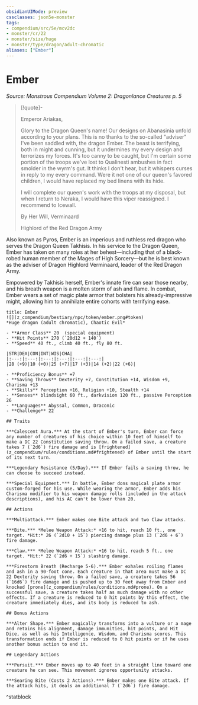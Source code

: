 ```yaml
---
obsidianUIMode: preview
cssclasses: json5e-monster
tags:
- compendium/src/5e/mcv2dc
- monster/cr/22
- monster/size/huge
- monster/type/dragon/adult-chromatic
aliases: ["Ember"]
---
```

# Ember
*Source: Monstrous Compendium Volume 2: Dragonlance Creatures p. 5*  

> [!quote]-  
> 
> Emperor Ariakas,
> 
> Glory to the Dragon Queen's name! Our designs on Abanasinia unfold according to your plans. This is no thanks to the so-called "adviser" I've been saddled with, the dragon Ember. The beast is terrifying, both in might and cunning, but it undermines my every design and terrorizes my forces. It's too canny to be caught, but I'm certain some portion of the troops we've lost to Qualinesti ambushes in fact smolder in the wyrm's gut. It thinks I don't hear, but it whispers curses in reply to my every command. Were it not one of our queen's favored children, I would have replaced my bed linens with its hide.
> 
> I will complete our queen's work with the troops at my disposal, but when I return to Neraka, I would have this viper reassigned. I recommend to Icewall.
> 
> By Her Will, Verminaard
> 
> Highlord of the Red Dragon Army

Also known as Pyros, Ember is an imperious and ruthless red dragon who serves the Dragon Queen Takhisis. In his service to the Dragon Queen, Ember has taken on many roles at her behest—including that of a black-robed human member of the Mages of High Sorcery—but he is best known as the adviser of Dragon Highlord Verminaard, leader of the Red Dragon Army.

Empowered by Takhisis herself, Ember's innate fire can sear those nearby, and his breath weapon is a molten storm of ash and flame. In combat, Ember wears a set of magic plate armor that bolsters his already-impressive might, allowing him to annihilate entire cohorts with terrifying ease.

```ad-statblock
title: Ember
![](z_compendium/bestiary/npc/token/ember.png#token)
*Huge dragon (adult chromatic), Chaotic Evil*

- **Armor Class** 20  (special equipment)
- **Hit Points** 270 (`20d12 + 140`)
- **Speed** 40 ft., climb 40 ft., fly 80 ft.

|STR|DEX|CON|INT|WIS|CHA|
|:---:|:---:|:---:|:---:|:---:|:---:|
|28 (+9)|10 (+0)|25 (+7)|17 (+3)|14 (+2)|22 (+6)|

- **Proficiency Bonus** +7
- **Saving Throws** Dexterity +7, Constitution +14, Wisdom +9, Charisma +13
- **Skills** Perception +16, Religion +10, Stealth +14
- **Senses** blindsight 60 ft., darkvision 120 ft., passive Perception 26
- **Languages** Abyssal, Common, Draconic
- **Challenge** 22

## Traits

***Calescent Aura.*** At the start of Ember's turn, Ember can force any number of creatures of his choice within 10 feet of himself to make a DC 22 Constitution saving throw. On a failed save, a creature takes 7 (`2d6`) fire damage and is [frightened](z_compendium/rules/conditions.md#frightened) of Ember until the start of its next turn.

***Legendary Resistance (5/Day).*** If Ember fails a saving throw, he can choose to succeed instead.

***Special Equipment.*** In battle, Ember dons magical plate armor custom-forged for his use. While wearing the armor, Ember adds his Charisma modifier to his weapon damage rolls (included in the attack descriptions), and his AC can't be lower than 20.

## Actions

***Multiattack.*** Ember makes one Bite attack and two Claw attacks.

***Bite.*** *Melee Weapon Attack:* +16 to hit, reach 10 ft., one target. *Hit:* 26 (`2d10 + 15`) piercing damage plus 13 (`2d6 + 6`) fire damage.

***Claw.*** *Melee Weapon Attack:* +16 to hit, reach 5 ft., one target. *Hit:* 22 (`2d6 + 15`) slashing damage.

***Firestorm Breath (Recharge 5-6).*** Ember exhales roiling flames and ash in a 90-foot cone. Each creature in that area must make a DC 22 Dexterity saving throw. On a failed save, a creature takes 56 (`16d6`) fire damage and is pushed up to 30 feet away from Ember and knocked [prone](z_compendium/rules/conditions.md#prone). On a successful save, a creature takes half as much damage with no other effects. If a creature is reduced to 0 hit points by this effect, the creature immediately dies, and its body is reduced to ash.

## Bonus Actions

***Alter Shape.*** Ember magically transforms into a vulture or a mage and retains his alignment, damage immunities, hit points, and Hit Dice, as well as his Intelligence, Wisdom, and Charisma scores. This transformation ends if Ember is reduced to 0 hit points or if he uses another bonus action to end it.

## Legendary Actions

***Pursuit.*** Ember moves up to 40 feet in a straight line toward one creature he can see. This movement ignores opportunity attacks.

***Searing Bite (Costs 2 Actions).*** Ember makes one Bite attack. If the attack hits, it deals an additional 7 (`2d6`) fire damage.
```
^statblock